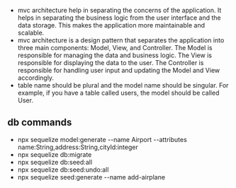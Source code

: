 - mvc architecture help in separating the concerns of the application. It helps in separating the business logic from the user interface and the data storage. This makes the application more maintainable and scalable.
- mvc architecture is a design pattern that separates the application into three main components: Model, View, and Controller. The Model is responsible for managing the data and business logic. The View is responsible for displaying the data to the user. The Controller is responsible for handling user input and updating the Model and View accordingly.
- table name should be plural and the model name should be singular. For example, if you have a table called users, the model should be called User.

## db commands
- npx sequelize model:generate --name Airport --attributes name:String,address:String,cityId:integer   
- npx sequelize db:migrate
- npx sequelize db:seed:all
- npx sequelize db:seed:undo:all
- npx sequelize seed:generate --name add-airplane